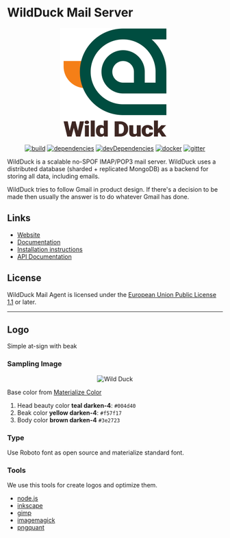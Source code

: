 # WildDuck Mail Server

<p align="center">
  <a href="https://wildduck.email" target="blank"><img src="./logo-type.svg" width="256" alt="Wild Duck" /></a>
</p>

<p align="center">
  <a href="https://travis-ci.org/github/nodemailer/wildduck" target="_blank"><img src="https://img.shields.io/travis/nodemailer/wildduck" alt="build" /></a>
  <a href="https://david-dm.org/nodemailer/wildduck" target="_blank"><img src="https://img.shields.io/david/nodemailer/wildduck" alt="dependencies" /></a>
  <a href="https://david-dm.org/nodemailer/wildduck?type=dev" target="_blank"><img src="https://img.shields.io/david/dev/nodemailer/wildduck" alt="devDependencies" /></a>
  <a href="https://hub.docker.com/r/nodemailer/wildduck" target="_blank"><img src="https://img.shields.io/docker/image-size/nodemailer/wildduck?label=docker%20image" alt="docker" /></a>
  <a href="https://gitter.im/nodemailer/wildduck" target="_blank"><img src="https://img.shields.io/gitter/room/nodemailer/wildduck" alt="gitter" /></a>
</p>


WildDuck is a scalable no-SPOF IMAP/POP3 mail server. WildDuck uses a distributed database (sharded + replicated MongoDB) as a backend for storing all data, including emails.

WildDuck tries to follow Gmail in product design. If there's a decision to be made then usually the answer is to do whatever Gmail has done.


## Links

- [Website](https://wildduck.email)
- [Documentation](https://docs.wildduck.email)
- [Installation instructions](https://docs.wildduck.email/#/general/install)
- [API Documentation](https://docs.wildduck.email/api)

## License

WildDuck Mail Agent is licensed under the [European Union Public License 1.1](http://ec.europa.eu/idabc/eupl.html) or later.

---

## Logo

Simple at-sign with beak

### Sampling Image

<p align="center">
    <img src="https://upload.wikimedia.org/wikipedia/commons/thumb/a/a1/Mallard2.jpg/1280px-Mallard2.jpg" width="256" alt="Wild Duck" />
</p>

Base color from [Materialize Color](https://materializecss.com/color.html)

1. Head beauty color **teal darken-4**: `#004d40`
1. Beak color **yellow darken-4**: `#f57f17`
1. Body color **brown darken-4** `#3e2723`


### Type

Use Roboto font as open source and materialize standard font.

### Tools

We use this tools for create logos and optimize them.

- [node.js](https://nodejs.org/)
- [inkscape](https://inkscape.org/)
- [gimp](https://www.gimp.org/)
- [imagemagick](https://imagemagick.org/)
- [pngquant](https://pngquant.org/)
